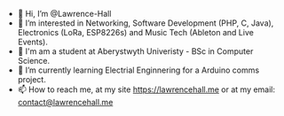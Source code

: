 - 👋 Hi, I’m @Lawrence-Hall
- 👀 I’m interested in Networking, Software Development (PHP, C, Java), Electronics (LoRa, ESP8226s) and Music Tech (Ableton and Live Events).
- 📖 I'm am a student at Aberystwyth Univeristy - BSc in Computer Science.
- 🌱 I’m currently learning Electrial Enginnering for a Arduino comms project.
- 📫 How to reach me, at my site https://lawrencehall.me or at my email: contact@lawrencehall.me

<!---
Lawrence-Hall/Lawrence-Hall is a ✨ special ✨ repository because its `README.md` (this file) appears on your GitHub profile.
You can click the Preview link to take a look at your changes.
--->

